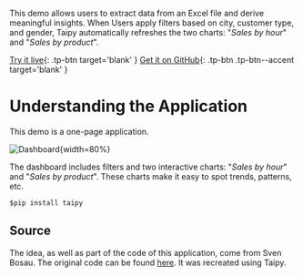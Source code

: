 This demo allows users to extract data from an Excel file and derive meaningful insights. 
When Users apply filters based on city, customer type, and gender, Taipy automatically refreshes 
the two charts: "_Sales by hour_" and "_Sales by product_".

[Try it live](https://sales-dashboard.taipy.cloud/){: .tp-btn target='blank' }
[Get it on GitHub](https://github.com/Avaiga/demo-sales-dashboard){: .tp-btn .tp-btn--accent target='blank' }

# Understanding the Application
This demo is a one-page application.

![Dashboard](images/demo-sales-dashboard.jpg){width=80%}

The dashboard includes filters and two interactive charts: 
"_Sales by hour_" and "_Sales by product_". 
These charts make it easy to spot trends, patterns, etc.


```$pip install taipy```

## Source
The idea, as well as part of the code of this application, come from Sven Bosau. 
The original code can be found [here](https://github.com/Sven-Bo/streamlit-sales-dashboard). 
It was recreated using Taipy.
